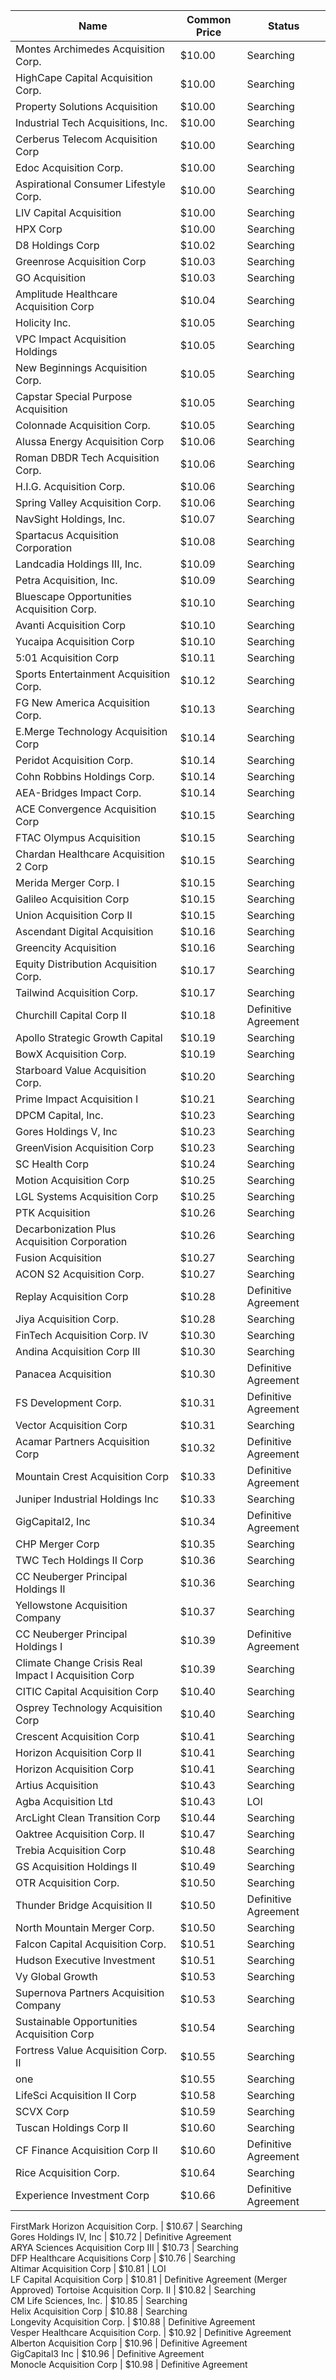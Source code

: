 Name                                                 | Common Price  | Status                                
---------------------------------------------------- | ------------- | --------------------------------------
Montes Archimedes Acquisition Corp.                  | $10.00        | Searching                             
HighCape Capital Acquisition Corp.                   | $10.00        | Searching                             
Property Solutions Acquisition                       | $10.00        | Searching                             
Industrial Tech Acquisitions, Inc.                   | $10.00        | Searching                             
Cerberus Telecom Acquisition Corp                    | $10.00        | Searching                             
Edoc Acquisition Corp.                               | $10.00        | Searching                             
Aspirational Consumer Lifestyle Corp.                | $10.00        | Searching                             
LIV Capital Acquisition                              | $10.00        | Searching                             
HPX Corp                                             | $10.00        | Searching                             
D8 Holdings Corp                                     | $10.02        | Searching                             
Greenrose Acquisition Corp                           | $10.03        | Searching                             
GO Acquisition                                       | $10.03        | Searching                             
Amplitude Healthcare Acquisition Corp                | $10.04        | Searching                             
Holicity Inc.                                        | $10.05        | Searching                             
VPC Impact Acquisition Holdings                      | $10.05        | Searching                             
New Beginnings Acquisition Corp.                     | $10.05        | Searching                             
Capstar Special Purpose Acquisition                  | $10.05        | Searching                             
Colonnade Acquisition Corp.                          | $10.05        | Searching                             
Alussa Energy Acquisition Corp                       | $10.06        | Searching                             
Roman DBDR Tech Acquisition Corp.                    | $10.06        | Searching                             
H.I.G. Acquisition Corp.                             | $10.06        | Searching                             
Spring Valley Acquisition Corp.                      | $10.06        | Searching                             
NavSight Holdings, Inc.                              | $10.07        | Searching                             
Spartacus Acquisition Corporation                    | $10.08        | Searching                             
Landcadia Holdings III, Inc.​                        | $10.09        | Searching                             
Petra Acquisition, Inc.                              | $10.09        | Searching                             
Bluescape Opportunities Acquisition Corp.            | $10.10        | Searching                             
Avanti Acquisition Corp                              | $10.10        | Searching                             
Yucaipa Acquisition Corp                             | $10.10        | Searching                             
5:01 Acquisition Corp                                | $10.11        | Searching                             
Sports Entertainment Acquisition Corp.               | $10.12        | Searching                             
FG New America Acquisition Corp.                     | $10.13        | Searching                             
E.Merge Technology Acquisition Corp                  | $10.14        | Searching                             
Peridot Acquisition Corp.                            | $10.14        | Searching                             
Cohn Robbins Holdings Corp.                          | $10.14        | Searching                             
AEA-Bridges Impact Corp.                             | $10.14        | Searching                             
ACE Convergence Acquisition Corp                     | $10.15        | Searching                             
FTAC Olympus Acquisition                             | $10.15        | Searching                             
Chardan Healthcare Acquisition 2 Corp                | $10.15        | Searching                             
Merida Merger Corp. I                                | $10.15        | Searching                             
Galileo Acquisition Corp                             | $10.15        | Searching                             
Union Acquisition Corp II                            | $10.15        | Searching                             
Ascendant Digital Acquisition                        | $10.16        | Searching                             
Greencity Acquisition                                | $10.16        | Searching                             
Equity Distribution Acquisition Corp.                | $10.17        | Searching                             
Tailwind Acquisition Corp.                           | $10.17        | Searching                             
Churchill Capital Corp II                            | $10.18        | Definitive Agreement                  
Apollo Strategic Growth Capital                      | $10.19        | Searching                             
BowX Acquisition Corp.                               | $10.19        | Searching                             
Starboard Value Acquisition Corp.                    | $10.20        | Searching                             
Prime Impact Acquisition I                           | $10.21        | Searching                             
DPCM Capital, Inc.                                   | $10.23        | Searching                             
Gores Holdings V, Inc                                | $10.23        | Searching                             
GreenVision Acquisition Corp                         | $10.23        | Searching                             
SC Health Corp                                       | $10.24        | Searching                             
Motion Acquisition Corp                              | $10.25        | Searching                             
LGL Systems Acquisition Corp                         | $10.25        | Searching                             
PTK Acquisition                                      | $10.26        | Searching                             
Decarbonization Plus Acquisition Corporation         | $10.26        | Searching                             
Fusion Acquisition                                   | $10.27        | Searching                             
ACON S2 Acquisition Corp.                            | $10.27        | Searching                             
Replay Acquisition Corp                              | $10.28        | Definitive Agreement                  
Jiya Acquisition Corp.                               | $10.28        | Searching                             
FinTech Acquisition Corp. IV                         | $10.30        | Searching                             
Andina Acquisition Corp III                          | $10.30        | Searching                             
Panacea Acquisition                                  | $10.30        | Definitive Agreement                  
FS Development Corp.                                 | $10.31        | Definitive Agreement                  
Vector Acquisition Corp                              | $10.31        | Searching                             
Acamar Partners Acquisition Corp                     | $10.32        | Definitive Agreement                  
Mountain Crest Acquisition Corp                      | $10.33        | Definitive Agreement                  
Juniper Industrial Holdings Inc                      | $10.33        | Searching                             
GigCapital2, Inc                                     | $10.34        | Definitive Agreement                  
CHP Merger Corp                                      | $10.35        | Searching                             
TWC Tech Holdings II Corp                            | $10.36        | Searching                             
CC Neuberger Principal Holdings II                   | $10.36        | Searching                             
Yellowstone Acquisition Company                      | $10.37        | Searching                             
CC Neuberger Principal Holdings I                    | $10.39        | Definitive Agreement                  
Climate Change Crisis Real Impact I Acquisition Corp | $10.39        | Searching                             
CITIC Capital Acquisition Corp                       | $10.40        | Searching                             
Osprey Technology Acquisition Corp                   | $10.40        | Searching                             
Crescent Acquisition Corp                            | $10.41        | Searching                             
Horizon Acquisition Corp II                          | $10.41        | Searching                             
Horizon Acquisition Corp                             | $10.41        | Searching                             
Artius Acquisition                                   | $10.43        | Searching                             
Agba Acquisition Ltd                                 | $10.43        | LOI                                   
ArcLight Clean Transition Corp                       | $10.44        | Searching                             
Oaktree Acquisition Corp. II                         | $10.47        | Searching                             
Trebia Acquisition Corp                              | $10.48        | Searching                             
GS Acquisition Holdings II                           | $10.49        | Searching                             
OTR Acquisition Corp.                                | $10.50        | Searching                             
Thunder Bridge Acquisition II                        | $10.50        | Definitive Agreement                  
North Mountain Merger Corp.                          | $10.50        | Searching                             
Falcon Capital Acquisition Corp.                     | $10.51        | Searching                             
Hudson Executive Investment                          | $10.51        | Searching                             
Vy Global Growth                                     | $10.53        | Searching                             
Supernova Partners Acquisition Company               | $10.53        | Searching                             
Sustainable Opportunities Acquisition Corp           | $10.54        | Searching                             
Fortress Value Acquisition Corp. II                  | $10.55        | Searching                             
one                                                  | $10.55        | Searching                             
LifeSci Acquisition II Corp                          | $10.58        | Searching                             
SCVX Corp                                            | $10.59        | Searching                             
Tuscan Holdings Corp II                              | $10.60        | Searching                             
CF Finance Acquisition Corp II                       | $10.60        | Definitive Agreement                  
Rice Acquisition Corp.                               | $10.64        | Searching                             
Experience Investment Corp                           | $10.66        | Definitive Agreement                  
FirstMark Horizon Acquisition Corp.
                 | $10.67        | Searching                             
Gores Holdings IV, Inc                               | $10.72        | Definitive Agreement                  
ARYA Sciences Acquisition Corp III                   | $10.73        | Searching                             
DFP Healthcare Acquisitions Corp                     | $10.76        | Searching                             
Altimar Acquisition Corp                             | $10.81        | LOI                                   
LF Capital Acquisition Corp                          | $10.81        | Definitive Agreement (Merger Approved)
Tortoise Acquisition Corp. II                        | $10.82        | Searching                             
CM Life Sciences, Inc.                               | $10.85        | Searching                             
Helix Acquisition Corp                               | $10.88        | Searching                             
Longevity Acquisition Corp.                          | $10.88        | Definitive Agreement                  
Vesper Healthcare Acquisition Corp.                  | $10.92        | Definitive Agreement                  
Alberton Acquisition Corp                            | $10.96        | Definitive Agreement                  
GigCapital3 Inc                                      | $10.96        | Definitive Agreement                  
Monocle Acquisition Corp                             | $10.98        | Definitive Agreement                  

